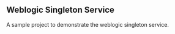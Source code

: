 Weblogic Singleton Service
--------------------------

A sample project to demonstrate the weblogic singleton service.